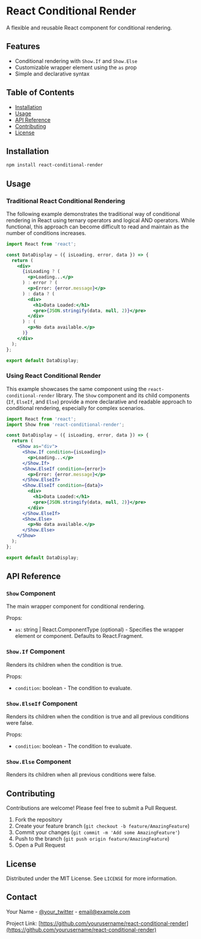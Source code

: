 # React Conditional Render

A flexible and reusable React component for conditional rendering.

## Features

- Conditional rendering with `Show.If` and `Show.Else`
- Customizable wrapper element using the `as` prop
- Simple and declarative syntax

## Table of Contents

- [Installation](#installation)
- [Usage](#usage)
- [API Reference](#api-reference)
- [Contributing](#contributing)
- [License](#license)

## Installation

```bash
npm install react-conditional-render
```

## Usage

### Traditional React Conditional Rendering

The following example demonstrates the traditional way of conditional rendering in React using ternary operators and logical AND operators. While functional, this approach can become difficult to read and maintain as the number of conditions increases.

```jsx
import React from 'react';

const DataDisplay = ({ isLoading, error, data }) => {
  return (
    <div>
      {isLoading ? (
        <p>Loading...</p>
      ) : error ? (
        <p>Error: {error.message}</p>
      ) : data ? (
        <div>
          <h1>Data Loaded:</h1>
          <pre>{JSON.stringify(data, null, 2)}</pre>
        </div>
      ) : (
        <p>No data available.</p>
      )}
    </div>
  );
};

export default DataDisplay;
```

### Using React Conditional Render

This example showcases the same component using the `react-conditional-render` library. The `Show` component and its child components (`If`, `ElseIf`, and `Else`) provide a more declarative and readable approach to conditional rendering, especially for complex scenarios.

```jsx
import React from 'react';
import Show from 'react-conditional-render';

const DataDisplay = ({ isLoading, error, data }) => {
  return (
    <Show as="div">
      <Show.If condition={isLoading}>
        <p>Loading...</p>
      </Show.If>
      <Show.ElseIf condition={error}>
        <p>Error: {error.message}</p>
      </Show.ElseIf>
      <Show.ElseIf condition={data}>
        <div>
          <h1>Data Loaded:</h1>
          <pre>{JSON.stringify(data, null, 2)}</pre>
        </div>
      </Show.ElseIf>
      <Show.Else>
        <p>No data available.</p>
      </Show.Else>
    </Show>
  );
};

export default DataDisplay;
```

## API Reference

### `Show` Component

The main wrapper component for conditional rendering.

Props:

- `as`: string | React.ComponentType (optional) - Specifies the wrapper element or component. Defaults to React.Fragment.

### `Show.If` Component

Renders its children when the condition is true.

Props:

- `condition`: boolean - The condition to evaluate.

### `Show.ElseIf` Component

Renders its children when the condition is true and all previous conditions were false.

Props:

- `condition`: boolean - The condition to evaluate.

### `Show.Else` Component

Renders its children when all previous conditions were false.

## Contributing

Contributions are welcome! Please feel free to submit a Pull Request.

1. Fork the repository
2. Create your feature branch (`git checkout -b feature/AmazingFeature`)
3. Commit your changes (`git commit -m 'Add some AmazingFeature'`)
4. Push to the branch (`git push origin feature/AmazingFeature`)
5. Open a Pull Request

## License

Distributed under the MIT License. See `LICENSE` for more information.

## Contact

Your Name - [@your_twitter](https://twitter.com/your_twitter) - email@example.com

Project Link: [https://github.com/yourusername/react-conditional-render](https://github.com/yourusername/react-conditional-render)

